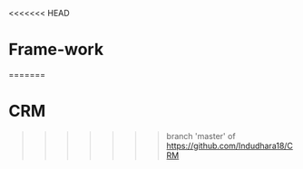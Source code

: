 <<<<<<< HEAD
# Frame-work
=======
# CRM
>>>>>>> branch 'master' of https://github.com/Indudhara18/CRM
